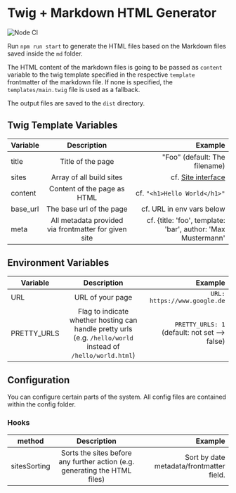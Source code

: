 # Twig + Markdown HTML Generator

![Node CI](https://github.com/andi1984/back2roots/workflows/Node%20CI/badge.svg)

Run `npm run start` to generate the HTML files based on the Markdown files saved inside the `md` folder.

The HTML content of the markdown files is going to be passed as `content` variable to the twig template specified in the respective `template` frontmatter of the markdown file. If none is specified, the `templates/main.twig` file is used as a fallback.

The output files are saved to the `dist` directory.

## Twig Template Variables

| Variable |                     Description                      |                                                      Example |
| -------- | :--------------------------------------------------: | -----------------------------------------------------------: |
| title    |                  Title of the page                   |                                "Foo" (default: The filename) |
| sites    |               Array of all build sites               |                          cf. [Site interface](./utils/md.ts) |
| content  |             Content of the page as HTML              |                                 cf. `"<h1>Hello World</h1>"` |
| base_url |               The base url of the page               |                                    cf. URL in env vars below |
| meta     | All metadata provided via frontmatter for given site | cf. {title: 'foo', template: 'bar', author: 'Max Mustermann' |

## Environment Variables

| Variable    |                                                 Description                                                  |                                       Example |
| ----------- | :----------------------------------------------------------------------------------------------------------: | --------------------------------------------: |
| URL         |                                               URL of your page                                               |                  `URL: https://www.google.de` |
| PRETTY_URLS | Flag to indicate whether hosting can handle pretty urls (e.g. `/hello/world` instead of `/hello/world.html`) | `PRETTY_URLS: 1` (default: not set --> false) |

## Configuration

You can configure certain parts of the system. All config files are contained within the config folder.

### Hooks

| method       |                                Description                                 |                                  Example |
| ------------ | :------------------------------------------------------------------------: | ---------------------------------------: |
| sitesSorting | Sorts the sites before any further action (e.g. generating the HTML files) | Sort by date metadata/frontmatter field. |
